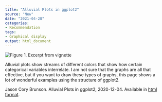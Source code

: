 ```yaml
---
title: "Alluvial Plots in ggplot2"
source: "New"
date: "2021-04-28"
categories:
- Recommendation
tags:
- Graphical display
output: html_document
---
```


![Figure 1. Excerpt from vignette](http://www.pmean.com/new-images/21/alluvial-plots-01.png)

<div class="notes">

Alluvial plots show streams of different colors that show how certain categorical variables interrelate. I am not sure that the graphs are all that effective, but if you want to draw these types of graphs, this page shows a lot of wonderful examples using the structure of ggplot2. 

Jason Cory Brunson. Alluvial Plots in ggplot2, 2020-12-04. Available in [html format][bru1].

[bru1]: https://cran.r-project.org/web/packages/ggalluvial/vignettes/ggalluvial.html

</div>
